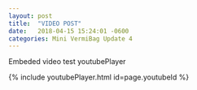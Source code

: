 ```yaml
---
layout: post
title:  "VIDEO POST"
date:   2018-04-15 15:24:01 -0600
categories: Mini VermiBag Update 4
---
```

Embeded video test youtubePlayer





{% include youtubePlayer.html id=page.youtubeId %}
